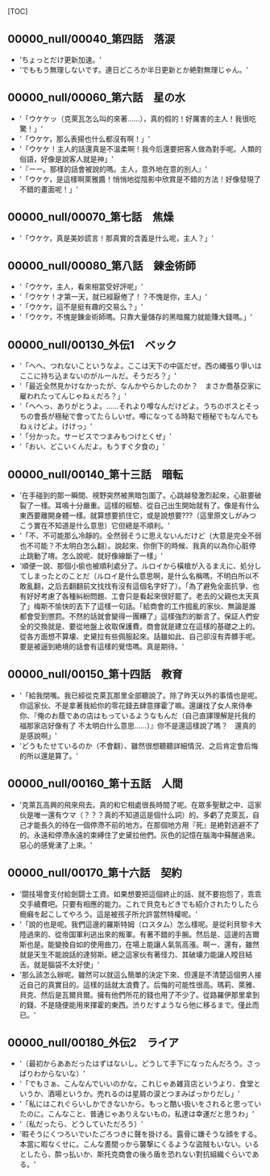 # 

[TOC]

## 00000_null/00040_第四話　落涙

- 'ちょっとだけ更新加速。'
- 'でももう無理しないです。連日どころか半日更新とか絶對無理じゃん。'


## 00000_null/00060_第六話　星の水

- '「ウケケッ（克萊瓦怎么叫的來著……），真的假的！好厲害的主人！我很吃驚！」'
- '「ウケケ，那么表揚也什么都沒有啊！」'
- '「ウケケ！主人的話還真是不溫柔啊！我今后還要把客人做為對手呢。人類的俗語，好像是說客人就是神」'
- '『ーー。那樣的話會被說的嗎。主人，意外地在意的別人』'
- '「ウケケ，是這樣啊萊雅醬！悄悄地從陰影中欣賞是不錯的方法！好像發現了不錯的畫面呢！」'


## 00000_null/00070_第七話　焦燥

- '「ウケケ，真是美妙謊言！那真實的含義是什么呢，主人？」'


## 00000_null/00080_第八話　錬金術師

- '「ウケケ，主人，看來相當受好評呢」'
- '「ウケケ！才第一天，就已經厭倦了！？不愧是你，主人」'
- '「ウケケ，這不是挺有趣的交易么？」'
- '「ウケケ，不愧是錬金術師嗎。只靠大量儲存的黑暗魔力就能賺大錢嗎。」'


## 00000_null/00130_外伝1　ベック

- '「へへ、つれないこというなよ。ここは天下の中區だぜ。西の縄張り爭いはここに持ち込まないのがルールだ。そうだろ？」'
- '「最近全然見かけなかったが、なんかやらかしたのか？　まさか喬基亞家に雇われたってんじゃねぇだろ？」'
- '「へへっ、ありがとうよ。……それより噂なんだけどよ。うちのボスとそっちの會長が極秘で會ってたらしいぜ。噂になってる時點で極秘でもなんでもねぇけどよ。けけっ」'
- '「分かった。サービスでつまみもつけとくぜ」'
- '「おい、どこいくんだよ。もうすぐ夕食の」'


## 00000_null/00140_第十三話　暗転

- '在手碰到的那一瞬間、視野突然被黑暗包圍了。心跳越發激烈起來，心脏要破裂了一樣。耳鳴十分嚴重。這樣的經驗、從自己出生開始就有了。像是有什么東西要離開身體一樣。就算想要抓住它，或是說想要???（這里原文しがみつこう實在不知道是什么意思）它但總是不順利。'
- '「不、不可能那么冷靜的。全然弱そうに思えないんだけど（大意是完全不弱也不可能？不太明白怎么翻）。說起來、你倒下的時候、我真的以為你心脏停止跳動了唷。怎么說呢、就好像線斷了一樣」'
- '順便一說、那個小偷也被順利處分了。ルロイから橫槍が入るまえに、処分してしまったとのことだ（ルロイ是什么意思啊，是什么名稱嗎，不明白所以不敢亂翻，之后去翻翻前文找找有沒有這個名字好了）。「為了避免全面抗爭、也有好好考慮了各種糾紛問題、工會只是看起來很好罷了。老去的父親也太天真了」梅斯不愉快的丟下了這樣一句話。「給商會的工作搗亂的家伙、無論是誰都會受到懲罰。不然的話就會變得一團糟了」這樣強烈的斷言了。保証人們安全的交換就是、要從地盤上收取保護費。商會就是建立在這樣的基礎之上的。從各方面想不算壊、史黛拉有些佩服起來。話雖如此、自己卻沒有弄髒手呢。要是被逼到絶境的話會有這樣的覺悟嗎。真是期待。'


## 00000_null/00150_第十四話　教育

- '「給我閉嘴。我已經從克萊瓦那里全部聽說了。除了昨天以外的事情也是呢。你這家伙、不是拿著我給你的零花錢去肆意揮霍了嘛。還讓找了女人來侍奉你、『俺のお蔭であの店はもっているようなもんだ（自己直譯理解是托我的福那家店好像有了 不太明白什么意思……）』你不是還這樣說了嗎？　還真的是感說啊」'
- 'どうもたせているのか（不會翻）、雖然很想聽聽詳細情況、之后肯定會后悔的所以還是算了。'


## 00000_null/00160_第十五話　人間

- '克萊瓦高興的飛來飛去。真的和它相處很長時間了呢。在眾多聖獸之中、這家伙是唯一還有ウマ（？？？真的不知道這是個什么詞）的。多虧了克萊瓦，自己才能長久的待在一個停滯不前的地方。在那個地方用『死』是絶對逃避不了的。永遠和停滯永遠的束縛住了史黛拉他們。灰色的記憶在腦海中蘇醒過來。惡心的感覺湧了上來。'


## 00000_null/00170_第十六話　契約

- '闘技場會支付給劍闘士工資。如果想要把這個終止的話、就不要抱怨了，乖乖交手續費吧。只要有相應的能力。これで貝克もどきでも紹介されたりしたら癇癪を起こしてやろう。這是被孩子所允許當然特權呢。'
- '「說的也是呢。我們這邊的羅斯特姆（ロスタム）怎么樣呢。是從利貝黎卡大陸過來的、從帝国軍利逃出來的叛軍。有著不錯的手腕。然后是、這邊的吉爾斯也是。能變換自如的使用曲刀，在場上能讓人氣氛高漲。啊ー、還有，雖然就是天生不能說話的達努斯。總之這家伙有著怪力、其破壊力能讓人瞠目結舌。就是腦袋不太好使」'
- '那么該怎么辦呢。雖然可以就這么簡單的決定下來、但還是不清楚這個男人接近自己的真實目的。這樣的話就太浪費了。后悔的可能性很高。瑪莉、萊雅、貝克、然后是瓦爾貝爾。擁有他們所花的錢也用了不少了。從路羅伊那里拿到的錢、不是隨便能用來揮霍的東西。渋りだすようなら他に移るまで。僅此而已。'


## 00000_null/00180_外伝2　ライア

- '（最初からああだったはずはないし。どうして手下になったんだろう。さっぱりわからないな）'
- '「でもさぁ、こんなんでいいのかな。これじゃあ雑貨店というより、食堂というか、酒場というか。売れるのは星屑の涙とつまみばっかりだし」'
- '「私にはこれぐらいしかできないから。もっと酷い扱いをされると思っていたのに。こんなこと、普通じゃありえないもの。私達は幸運だと思うわ」'
- '（私だったら、どうしていただろう）'
- '暇そうにくつろいでいたごろつきに聲を掛ける。露骨に嫌そうな顔をする。本當に暇なくせに。こんな晝間っから襲撃にくるような盜賊もいない。いるとしたら、酔っ払いか、斯托克商會の後ろ盾を恐れない對抗組織ぐらいである。'

